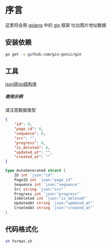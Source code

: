 # 序言
这里将会用 [golang](https://golang.org/) 中的 [gin](https://www.yoytang.com/go-gin-doc.html) 框架 吐出图片地址数据  


## 安装依赖

~~~bash
go get -u github.com/gin-gonic/gin
~~~


## 工具

[json转go结构体](https://www.sojson.com/json/json2go.html)  

##### 使用示例
请注意数据类型

~~~json
{
    "id": 0,
    "page_id": 0,
    "sequence": 0,
    "src": "",
    "progress": 0,
    "is_deleted": 0,
    "updated_at": "",
    "created_at": ""
}
~~~

~~~go
type AutoGenerated struct {
    ID int `json:"id"`
    PageID int `json:"page_id"`
    Sequence int `json:"sequence"`
    Src string `json:"src"`
    Progress int `json:"progress"`
    IsDeleted int `json:"is_deleted"`
    UpdatedAt string `json:"updated_at"`
    CreatedAt string `json:"created_at"`
}
~~~


## 代码格式化

~~~bash
sh format.sh
~~~